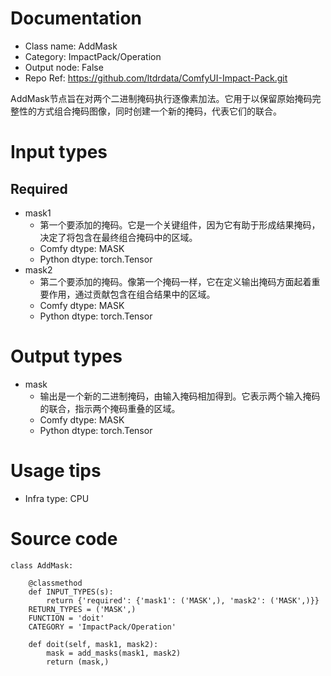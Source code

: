 # Documentation
- Class name: AddMask
- Category: ImpactPack/Operation
- Output node: False
- Repo Ref: https://github.com/ltdrdata/ComfyUI-Impact-Pack.git

AddMask节点旨在对两个二进制掩码执行逐像素加法。它用于以保留原始掩码完整性的方式组合掩码图像，同时创建一个新的掩码，代表它们的联合。

# Input types
## Required
- mask1
    - 第一个要添加的掩码。它是一个关键组件，因为它有助于形成结果掩码，决定了将包含在最终组合掩码中的区域。
    - Comfy dtype: MASK
    - Python dtype: torch.Tensor
- mask2
    - 第二个要添加的掩码。像第一个掩码一样，它在定义输出掩码方面起着重要作用，通过贡献包含在组合结果中的区域。
    - Comfy dtype: MASK
    - Python dtype: torch.Tensor

# Output types
- mask
    - 输出是一个新的二进制掩码，由输入掩码相加得到。它表示两个输入掩码的联合，指示两个掩码重叠的区域。
    - Comfy dtype: MASK
    - Python dtype: torch.Tensor

# Usage tips
- Infra type: CPU

# Source code
```
class AddMask:

    @classmethod
    def INPUT_TYPES(s):
        return {'required': {'mask1': ('MASK',), 'mask2': ('MASK',)}}
    RETURN_TYPES = ('MASK',)
    FUNCTION = 'doit'
    CATEGORY = 'ImpactPack/Operation'

    def doit(self, mask1, mask2):
        mask = add_masks(mask1, mask2)
        return (mask,)
```